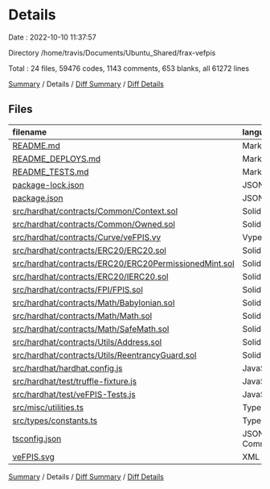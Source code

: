 # Details

Date : 2022-10-10 11:37:57

Directory /home/travis/Documents/Ubuntu_Shared/frax-vefpis

Total : 24 files,  59476 codes, 1143 comments, 653 blanks, all 61272 lines

[Summary](results.md) / Details / [Diff Summary](diff.md) / [Diff Details](diff-details.md)

## Files
| filename | language | code | comment | blank | total |
| :--- | :--- | ---: | ---: | ---: | ---: |
| [README.md](/README.md) | Markdown | 44 | 5 | 12 | 61 |
| [README_DEPLOYS.md](/README_DEPLOYS.md) | Markdown | 15 | 0 | 9 | 24 |
| [README_TESTS.md](/README_TESTS.md) | Markdown | 6 | 0 | 2 | 8 |
| [package-lock.json](/package-lock.json) | JSON | 57,233 | 0 | 1 | 57,234 |
| [package.json](/package.json) | JSON | 89 | 0 | 1 | 90 |
| [src/hardhat/contracts/Common/Context.sol](/src/hardhat/contracts/Common/Context.sol) | Solidity | 10 | 11 | 2 | 23 |
| [src/hardhat/contracts/Common/Owned.sol](/src/hardhat/contracts/Common/Owned.sol) | Solidity | 26 | 2 | 6 | 34 |
| [src/hardhat/contracts/Curve/veFPIS.vy](/src/hardhat/contracts/Curve/veFPIS.vy) | Vyper | 548 | 402 | 200 | 1,150 |
| [src/hardhat/contracts/ERC20/ERC20.sol](/src/hardhat/contracts/ERC20/ERC20.sol) | Solidity | 99 | 199 | 38 | 336 |
| [src/hardhat/contracts/ERC20/ERC20PermissionedMint.sol](/src/hardhat/contracts/ERC20/ERC20PermissionedMint.sol) | Solidity | 62 | 13 | 22 | 97 |
| [src/hardhat/contracts/ERC20/IERC20.sol](/src/hardhat/contracts/ERC20/IERC20.sol) | Solidity | 13 | 58 | 11 | 82 |
| [src/hardhat/contracts/FPI/FPIS.sol](/src/hardhat/contracts/FPI/FPIS.sol) | Solidity | 21 | 25 | 16 | 62 |
| [src/hardhat/contracts/Math/Babylonian.sol](/src/hardhat/contracts/Math/Babylonian.sol) | Solidity | 15 | 4 | 1 | 20 |
| [src/hardhat/contracts/Math/Math.sol](/src/hardhat/contracts/Math/Math.sol) | Solidity | 24 | 16 | 4 | 44 |
| [src/hardhat/contracts/Math/SafeMath.sol](/src/hardhat/contracts/Math/SafeMath.sol) | Solidity | 39 | 105 | 13 | 157 |
| [src/hardhat/contracts/Utils/Address.sol](/src/hardhat/contracts/Utils/Address.sol) | Solidity | 58 | 113 | 17 | 188 |
| [src/hardhat/contracts/Utils/ReentrancyGuard.sol](/src/hardhat/contracts/Utils/ReentrancyGuard.sol) | Solidity | 15 | 38 | 8 | 61 |
| [src/hardhat/hardhat.config.js](/src/hardhat/hardhat.config.js) | JavaScript | 171 | 7 | 9 | 187 |
| [src/hardhat/test/truffle-fixture.js](/src/hardhat/test/truffle-fixture.js) | JavaScript | 30 | 13 | 12 | 55 |
| [src/hardhat/test/veFPIS-Tests.js](/src/hardhat/test/veFPIS-Tests.js) | JavaScript | 883 | 130 | 259 | 1,272 |
| [src/misc/utilities.ts](/src/misc/utilities.ts) | TypeScript | 26 | 2 | 3 | 31 |
| [src/types/constants.ts](/src/types/constants.ts) | TypeScript | 19 | 0 | 6 | 25 |
| [tsconfig.json](/tsconfig.json) | JSON with Comments | 29 | 0 | 1 | 30 |
| [veFPIS.svg](/veFPIS.svg) | XML | 1 | 0 | 0 | 1 |

[Summary](results.md) / Details / [Diff Summary](diff.md) / [Diff Details](diff-details.md)